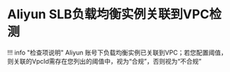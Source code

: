 # Aliyun SLB负载均衡实例关联到VPC检测

!!! info "检查项说明"
Aliyun  账号下负载均衡实例已关联到VPC；若您配置阈值，则关联的VpcId需存在您列出的阈值中，视为“合规”，否则视为“不合规”
